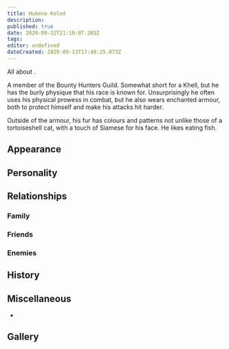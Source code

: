 ```yaml
---
title: Hukeno Keled
description: 
published: true
date: 2020-09-22T21:19:07.285Z
tags: 
editor: undefined
dateCreated: 2020-09-13T17:48:25.073Z
---
```


All about .

A member of the Bounty Hunters Guild. Somewhat short for a Khell, but he has the burly physique that his race is known for. Unsurprisingly he often uses his physical prowess in combat, but he also wears enchanted armour, both to protect himself and make his attacks hit harder.

Outside of the armour, his fur has colours and patterns not unlike those of a tortoiseshell cat, with a touch of Siamese for his face. He likes eating fish.

Appearance
----------

Personality
-----------

Relationships
-------------

### Family

### Friends

### Enemies

History
-------

Miscellaneous
-------------

-

Gallery
-------